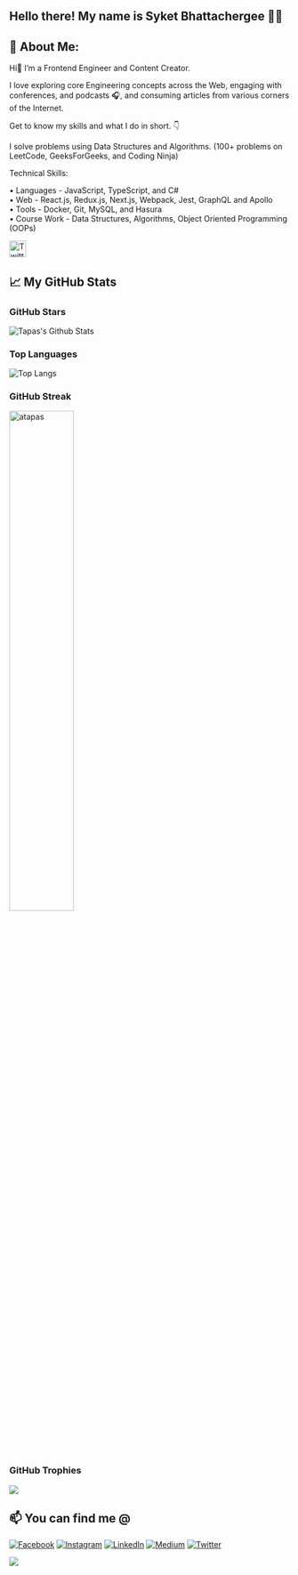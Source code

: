 <h2>Hello there! My name is Syket Bhattachergee 👋🤓</h2>

## 💫 About Me:

Hi👋 I’m a Frontend Engineer and Content Creator.

I love exploring core Engineering concepts across the Web, engaging with conferences, and podcasts 🎧, and consuming articles from various corners of the Internet.

Get to know my skills and what I do in short. 👇

I solve problems using Data Structures and Algorithms. (100+ problems on LeetCode, GeeksForGeeks, and Coding Ninja)

Technical Skills: 

• Languages - JavaScript, TypeScript, and C# <br/>
• Web - React.js, Redux.js, Next.js, Webpack, Jest, GraphQL and Apollo <br/>
• Tools - Docker, Git, MySQL, and Hasura <br/>
• Course Work - Data Structures, Algorithms, Object Oriented Programming (OOPs) <br/>

<p>
  <a href="https://twitter.com/syketb_twt"><img alt="Twitter Follow" height="30px" src="https://img.shields.io/twitter/follow/syket?label=Follow%20on%20Twitter&style=social"></a>
</p>


## 📈 My GitHub Stats
### GitHub Stars

![Tapas's Github Stats](https://github-readme-stats.vercel.app/api?username=syket-git&show_icons=true&theme=radical)

### Top Languages

![Top Langs](https://github-readme-stats.vercel.app/api/top-langs/?username=syket-git&layout=compact)

### GitHub Streak

<img width="48%" src="https://github-readme-streak-stats.herokuapp.com/?user=syket-git&theme=highcontrast&hide_border=true" alt="atapas" />

### GitHub Trophies

<img src="https://github-profile-trophy.vercel.app/?username=syket-git&theme=juicyfresh&no-bg=true" />

## 📫 You can find me @
<!-- YOU-CAN-FIND-ME:START -->
[![Facebook](https://img.shields.io/badge/Facebook-%231877F2.svg?logo=Facebook&logoColor=white)](https://facebook.com/syketb2001) [![Instagram](https://img.shields.io/badge/Instagram-%23E4405F.svg?logo=Instagram&logoColor=white)](https://instagram.com/syket_insta) [![LinkedIn](https://img.shields.io/badge/LinkedIn-%230077B5.svg?logo=linkedin&logoColor=white)](https://linkedin.com/in/syketb) [![Medium](https://img.shields.io/badge/Medium-12100E?logo=medium&logoColor=white)](https://medium.com/@syketb) [![Twitter](https://img.shields.io/badge/Twitter-%231DA1F2.svg?logo=Twitter&logoColor=white)](https://twitter.com/syketb_twt) 
<!-- YOU-CAN-FIND-ME:END -->

[![](https://visitcount.itsvg.in/api?id=syket-git&icon=0&color=0)](https://visitcount.itsvg.in)
